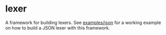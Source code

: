 # lexer
A framework for building lexers. See
[examples/json](https://github.com/TimSatke/lexer/blob/master/examples/json) for
a working example on how to build a JSON lexer with this framework.
